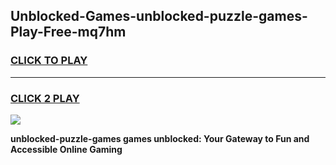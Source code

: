 
## Unblocked-Games-unblocked-puzzle-games-Play-Free-mq7hm
<h3>
<a href="https://premium76.site?title=unblocked-puzzle-games&ref=19M">CLICK TO PLAY</a></h3>
<hr>

<h3>
<a href="https://premium76.site?title=unblocked-puzzle-games&ref=19M">CLICK 2 PLAY</a>
  
</h3>

<a href="https://premium76.site?title=unblocked-puzzle-games&ref=19M"><img src="https://clearcache.store/games.png"></a>


**unblocked-puzzle-games games unblocked: Your Gateway to Fun and Accessible Online Gaming**
